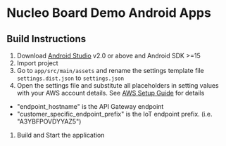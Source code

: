 # Nucleo Board Demo Android Apps

## Build Instructions

1. Download [Android Studio](https://developer.android.com/studio/index.html) v2.0 or above and Android SDK >=15 
1. Import project
1. Go to `app/src/main/assets` and rename the settings template file `settings.dist.json` to `settings.json`
1. Open the settings file and substitute all placeholders in setting values with your AWS account details. See [AWS Setup Guide](../aws/README.md) for details
  - "endpoint_hostname" is the API Gateway endpoint
  - "customer_specific_endpoint_prefix" is the IoT endpoint prefix. (i.e. "A3YBFPOVDYYAZ5")
1. Build and Start the application


